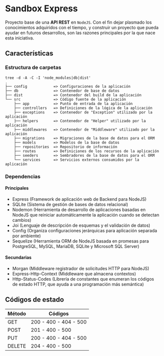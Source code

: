 # Sandbox Express

Proyecto base de una **API REST** en `NodeJS`. Con el fin dejar plasmado los conocimientos adquiridos con el tiempo, y construir un proyecto que pueda ayudar en futuros desarrollos, son las razones principales por la que nace esta iniciativa.

## Características

### Estructura de carpetas

```text
tree -d -A -C -I 'node_modules|db|dist'
.
├── config            => Configuraciones de la aplicación
├── db                => Contenedor de base de datos
├── dist              => Contenedor del build de la aplicación
└── src               => Código fuente de la aplicación
    ├── app           => Punto de entrada de la aplicación
    ├── controllers   => Definiciones de la lógica de la aplicación
    ├── exceptions    => Contenedor de "Exception" utilizado por la aplicación
    ├── helpers       => Contenedor de "Helper" utilizado por la aplicación
    ├── middlewares   => Contenedor de "Middleware" utilizado por la aplicación
    ├── migrations    => Migraciones de la base de datos para el ORM
    ├── models        => Modelos de la base de datos
    ├── repositories  => Repositorio de información
    ├── routes        => Definiciones de los recursos de la aplicación
    ├── seeders       => Sembradores de la base de datos para el ORM
    └── services      => Servicios externos consumidos por la aplicación
```

### Dependencias

#### Principales

- Express (Framework de aplicación web de Backend para NodeJS)
- SQLite (Sistema de gestión de bases de datos relacional)
- Nodemon (Herramienta de desarrollo de aplicaciones basadas en NodeJS que reiniciar automáticamente la aplicación cuando se detectan cambios)
- Joi (Lenguaje de descripción de esquemas y el validación de datos)
- Config (Organiza configuraciones jerárquicas para aplicación separada por ambiente)
- Sequelize (Herramienta ORM de NodeJS basada en promesas para PostgreSQL, MySQL, MariaDB, SQLite y Microsoft SQL Server)

#### Secundarias

- Morgan (Middleware registrador de solicitudes HTTP para NodeJS)
- Express-Http-Context (Middleware que almacena contextos)
- Http-Status-Codes (Librería de constantes que enumeran los códigos de estado HTTP, que ayuda a una programación más semántica)

## Códigos de estado

| Método | Códigos               |
| ------ | --------------------- |
| GET    | 200 - 400 - 404 - 500 |
| POST   | 201 - 400 - 500       |
| PUT    | 200 - 400 - 404 - 500 |
| DELETE | 204 - 400 - 500       |
